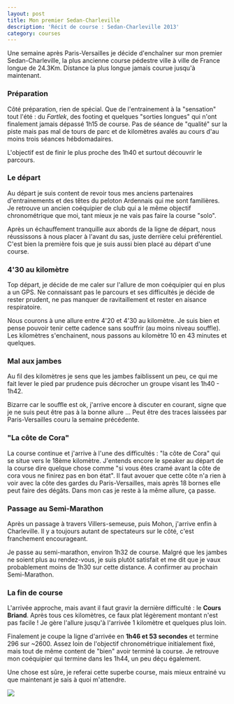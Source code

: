 ```yaml
---
layout: post
title: Mon premier Sedan-Charleville
description: 'Récit de course : Sedan-Charleville 2013'
category: courses
---
```


Une semaine après Paris-Versailles je décide d'enchaîner sur mon premier
Sedan-Charleville, la plus ancienne course pédestre ville à ville de France
longue de 24.3Km. Distance la plus longue jamais courue jusqu'à maintenant.

### Préparation

Côté préparation, rien de spécial. Que de l'entrainement à la "sensation" tout
l'été : du _Fartlek_, des footing et quelques "sorties longues" qui
n'ont finalement jamais dépassé 1h15 de course. Pas de séance de
"qualité" sur la piste mais pas mal de tours de parc et de kilomètres avalés
au cours d'au moins trois séances hébdomadaires.

L'objectif est de finir le plus proche des 1h40 et surtout découvrir
le parcours.

### Le départ

Au départ je suis content de revoir tous mes anciens partenaires d'entrainements
et des têtes du peloton Ardennais qui me sont familières. Je retrouve un
ancien coéquipier de club qui a le même objectif chronométrique que moi, tant
mieux je ne vais pas faire la course "solo".

Après un échauffement tranquille aux abords de la ligne de départ, nous
réussissons à nous placer à l'avant du sas, juste derrière celui préférentiel.
C'est bien la première fois que je suis aussi bien placé au départ d'une course.

### 4'30 au kilomètre

Top départ, je décide de me caler sur l'allure de mon coéquipier qui en plus
a un GPS. Ne connaissant pas le parcours et ses difficultés je décide de rester
prudent, ne pas manquer de ravitaillement et rester en aisance respiratoire.

Nous courons à une allure entre 4'20 et 4'30 au kilomètre. Je suis bien et
pense pouvoir tenir cette cadence sans souffrir (au moins niveau souffle).
Les kilomètres s'enchainent, nous passons au kilomètre 10 en 43 minutes et
quelques.

### Mal aux jambes

Au fil des kilomètres je sens que les jambes faiblissent un peu, ce qui me fait
lever le pied par prudence puis décrocher un groupe visant les 1h40 - 1h42.

Bizarre car le souffle est ok, j'arrive encore à discuter en courant, signe que
je ne suis peut être pas à la bonne allure ... Peut être des traces laissées par
Paris-Versailles couru la semaine précédente.

### "La côte de Cora"

La course continue et j'arrive à l'une des difficultés :
"la côte de Cora" qui se situe vers le 18ème kilomètre.
J'entends encore le speaker au départ de la course dire quelque chose comme
"si vous êtes cramé avant la côte de cora vous ne finirez pas en bon état".
Il faut avouer que cette côte n'a rien à voir avec la côte des gardes du
Paris-Versailles, mais après 18 bornes elle peut faire des dégâts. Dans mon cas
je reste à la même allure, ça passe.

### Passage au Semi-Marathon

Après un passage à travers Villers-semeuse, puis Mohon, j'arrive enfin
à Charleville. Il y a toujours autant de spectateurs sur le côté, c'est
franchement encourageant.

Je passe au semi-marathon, environ 1h32 de course. Malgré que les jambes
ne soient plus au rendez-vous, je suis plutôt satisfait et me dit que je vaux
probablement moins de 1h30 sur cette distance. A confirmer au prochain
Semi-Marathon.

### La fin de course

L'arrivée approche, mais avant il faut gravir la dernière difficulté : le
**Cours Briand**. Après tous ces kilomètres, ce faux plat légèrement montant
n'est pas facile ! Je gère l'allure jusqu'à l'arrivée 1 kilomètre et quelques
plus loin.

Finalement je coupe la ligne d'arrivée en **1h46 et 53 secondes** et termine
296 sur ~2600.
Assez loin de l'objectif chronométrique initialement fixé, mais tout de même
content de "bien" avoir terminé la course. Je retrouve mon coéquipier qui
termine dans les 1h44, un peu déçu également.

Une chose est sûre, je referai cette superbe course, mais mieux entrainé vu
que maintenant je sais à quoi m'attendre.

<img class="ctr img-thumbnail" src="{% base64 https://dl.dropboxusercontent.com/u/5236486/runner.sh/img/2013/sc2013.jpg %}" />
